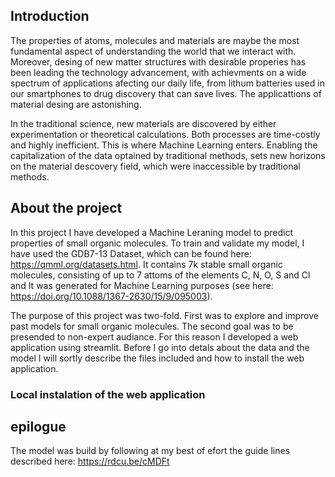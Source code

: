 
## Introduction
The properties of atoms, molecules and materials are maybe the most fundamental aspect of understanding the world that we interact with.
Moreover, desing of new matter structures with desirable properies has been leading the technology advancement, with achievments on a wide spectrum of applications afecting our daily life, from lithum batteries used in our smartphones to drug discovery that can save lives. The applicattions of material desing are astonishing.

In the traditional science, new materials are discovered by either experimentation or theoretical calculations. Both processes are time-costly and highly inefficient. 
This is where Machine Learning enters. Enabling the capitalization of the data optained by traditional methods, sets new horizons on the material descovery field, which were inaccessible by traditional methods. 

## About the project

In this project I have developed a Machine Leraning model to predict properties of small organic molecules. 
To train and validate my model, I have used the GDB7-13 Dataset, which can be found here: https://qmml.org/datasets.html. It contains 7k stable small organic molecules, consisting of up to 7 attoms of the elements C, N, O, S and Cl  and It was generated for Machine Learning purposes (see here: https://doi.org/10.1088/1367-2630/15/9/095003).

The purpose of this project was two-fold. First was to explore and improve past models for small organic molecules. The second goal was to be presended to non-expert audiance. 
For this reason I developed a web application using streamlit. Before I go into detals about the data and the model I will sortly describe the files included and how to install the web application.



### Local instalation of the web application




## epilogue
The model was build by following at my best of efort the guide lines described here: https://rdcu.be/cMDFt

